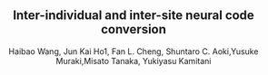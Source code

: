 


<br />

<h2 align="center">Inter-individual and inter-site neural code conversion</h2>

  <p align="center">
Haibao Wang, Jun Kai Ho1, Fan L. Cheng, Shuntaro C. Aoki,Yusuke Muraki,Misato Tanaka, Yukiyasu Kamitani






